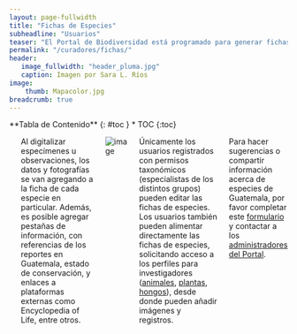 ```yaml
---
layout: page-fullwidth
title: "Fichas de Especies"
subheadline: "Usuarios"
teaser: "El Portal de Biodiversidad está programado para generar fichas de especies automáticamente, a partir de los nombres científicos ingresados en el tesauro taxonómico."
permalink: "/curadores/fichas/"
header:
   image_fullwidth: "header_pluma.jpg"
   caption: Imagen por Sara L. Ríos
image: 
    thumb: Mapacolor.jpg 
breadcrumb: true
---
```


<div class="row">
<div class="medium-4 medium-push-8 columns" markdown="1">
<div class="panel radius" markdown="1">
**Tabla de Contenido**
{: #toc }
*  TOC
{:toc}
</div>
</div><!-- /.medium-4.columns -->

<div class="medium-8 medium-pull-4 columns" markdown="1">

---

Al digitalizar especímenes u observaciones, los datos y fotografías se van agregando a la ficha de cada especie en particular. Además, es posible agregar pestañas de información, con referencias de los reportes en Guatemala, estado de conservación, y enlaces a plataformas externas como Encyclopedia of Life, entre otros.

![image](https://github.com/biodiversidadgt/docs/assets/69399374/f7d0ad9a-6fce-4df1-af84-55a89cce7af6)

Únicamente los usuarios registrados con permisos taxonómicos (especialistas de los distintos grupos) pueden editar las fichas de especies. Los usuarios también pueden alimentar directamente las fichas de especies, solicitando acceso a los perfiles para investigadores ([animales](https://biodiversidad.gt/portal/collections/misc/collprofiles.php?collid=93), [plantas](https://biodiversidad.gt/portal/collections/misc/collprofiles.php?collid=92), [hongos](https://biodiversidad.gt/portal/collections/misc/collprofiles.php?collid=115)), desde donde pueden añadir imágenes y registros.

Para hacer sugerencias o compartir información acerca de especies de Guatemala, por favor completar este [formulario](https://docs.google.com/forms/d/e/1FAIpQLSdF-1xHWA0GOy7gKl0UT51yFP4S5irWSfhmEuj8OTaecLUxkA/viewform) y contactar a los [administradores del Portal](https://biodiversidadgt.github.io/docs/contactos/).
